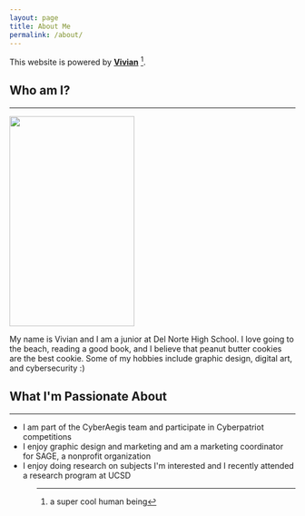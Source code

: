 ```yaml
---
layout: page
title: About Me
permalink: /about/
---
```


This website is powered by **[Vivian](https://github.com/fastai/fastpages)** [^1].
[^1]:a super cool human being
<h2>Who am I?</h2>
<hr>
<img src="https://github.com/vivianknee/FastPages/blob/master/images/vivian.png" width="220" height="370" />
<p>My name is Vivian and I am a junior at Del Norte High School. I love going to the beach, reading a good book, and I believe that peanut butter cookies are the best cookie. Some of my hobbies include graphic design, digital art, and cybersecurity :)</p>

<h2>What I'm Passionate About</h2>
<hr>
<ul>
    <li>I am part of the CyberAegis team and participate in Cyberpatriot competitions 
    <li>I enjoy graphic design and marketing and am a marketing coordinator for SAGE, a nonprofit organization
    <li>I enjoy doing research on subjects I'm interested and I recently attended a research program at UCSD
<ul>


